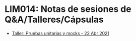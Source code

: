 # LIM014: Notas de sesiones de Q&A/Talleres/Cápsulas

* [Taller: Pruebas unitarias y mocks - 22 Abr 2021](./2021-04-22)
